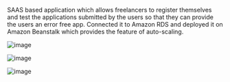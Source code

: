 SAAS based application which allows freelancers to register themselves and test the applications submitted by the users so that they can provide the users an error free app. Connected it to Amazon RDS and deployed it on Amazon Beanstalk which provides the feature of auto-scaling. 

![image](https://cloud.githubusercontent.com/assets/14239507/17839559/524218a4-67a0-11e6-9bd7-3c14a10db2ab.png)

![image](https://cloud.githubusercontent.com/assets/14239507/17839571/ab5df520-67a0-11e6-8d46-58b675ad9548.png)

![image](https://cloud.githubusercontent.com/assets/14239507/17839569/972fa09e-67a0-11e6-9685-33b95943b46c.png)
